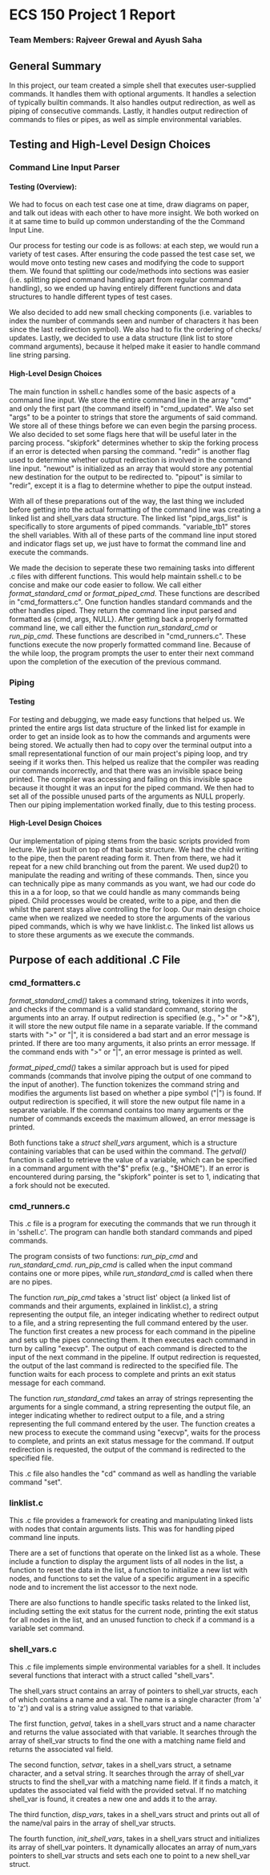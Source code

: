 # **ECS 150 Project 1 Report**
### **Team Members: Rajveer Grewal and Ayush Saha**

## **General Summary**

In this project, our team created a simple shell that executes user-supplied
commands. It handles them with optional arguments. It handles a selection of
typically builtin commands. It also handles output redirection, as well as
piping of consecutive commands. Lastly, it handles output redirection of
commands to files or pipes, as well as simple environmental variables.

## **Testing and High-Level Design Choices**

### Command Line Input Parser

#### Testing (Overview):
We had to focus on each test case one at time, draw diagrams on paper, and talk
out ideas with each other to have more insight. We both worked on it at same
time to build up common understanding of the the Command Input Line.
			
Our process for testing our code is as follows: at each step, we would run a
variety of test cases. After ensuring the code passed the test case set, we
would move onto testing new cases and modifying the code to support them.
We found that splitting our code/methods into sections was easier (i.e.
splitting piped command handling apart from regular command handling), so we
ended up having entirely different functions and data structures to handle
different types of test cases.
					
We also decided to add new small checking components (i.e. variables to index
the number of commands seen and number of characters it has been since the last
redirection symbol). We also had to fix the ordering of checks/ updates.
Lastly, we decided to use a data structure (link list to store command
arguments), because it helped make it easier to handle command line string
parsing.

#### High-Level Design Choices
The main function in sshell.c handles some of the basic aspects of a command
line input. We store the entire command line in the array "cmd" and only the
first part (the command itself) in "cmd_updated". We also set "args" to be a
pointer to strings that store the arguments of said command. We store all of
these things before we can even begin the parsing process. We also decided to
set some flags here that will be useful later in the parcing process. "skipfork"
determines whether to skip the forking process if an error is detected when
parsing the command. "redir" is another flag used to determine whether output
redirection is involved in the command line input. "newout" is initialized as an
array that would store any potential new destination for the output to be
redirected to. "pipout" is similar to "redir", except it is a flag to determine
whether to pipe the output instead.

With all of these preparations out of the way, the last thing we included before
getting into the actual formatting of the command line was creating a linked
list and shell_vars data structure. The linked list "pipd_args_list" is
specifically to store arguments of piped commands. "variable_tb1" stores the
shell variables. With all of these parts of the command line input stored and
indicator flags set up, we just have to format the command line and execute the
commands.

We made the decision to seperate these two remaining tasks into different .c
files with different functions. This would help maintain sshell.c to be concise
and make our code easier to follow. We call either *format_standard_cmd* or
*format_piped_cmd*. These functions are described in "cmd_formatters.c". One
function handles standard commands and the other handles piped. They return the
command line input parsed and formatted as {cmd, args, NULL}. After getting back
a properly formatted command line, we call either the function
*run_standard_cmd* or *run_pip_cmd*. These functions are described in
"cmd_runners.c". These functions execute the now properly formatted command
line. Because of the while loop, the program prompts the user to enter their
next command upon the completion of the execution of the previous command.

### Piping

#### Testing
For testing and debugging, we made easy functions that helped us. We printed the
entire args list data structure of the linked list for example in order to get
an inside look as to how the commands and arguments were being stored. We
actually then had to copy over the terminal output into a small representational
function of our main project's piping loop, and try seeing if it works then.
This helped us realize that the compiler was reading our commands incorrectly,
and that there was an invisible space being printed. The compiler was accessing
and failing on this invisible space because it thought it was an input for the
piped command. We then had to set all of the possible unused parts of the
arguments as NULL properly. Then our piping implementation worked finally, due
to this testing process.

#### High-Level Design Choices
Our implementation of piping stems from the basic scripts provided from lecture.
We just built on top of that basic structure. We had the child writing to the
pipe, then the parent reading form it. Then from there, we had it repeat for a
new child branching out from the parent. We used dup2() to manipulate the
reading and writing of these commands.  Then, since you can technically pipe as
many commands as you want, we had our code do this in a a for loop, so that we
could handle as many commands being piped. Child processes would be created,
write to a pipe, and then die whilst the parent stays alive controlling the for
loop. Our main design choice came when we realized we needed to store the
arguments of the various piped commands, which is why we have linklist.c. The
linked list allows us to store these arguments as we execute the commands.

## Purpose of each additional .C File

### **cmd_formatters.c**

*format_standard_cmd()* takes a command string, tokenizes it into words, and
checks if the command is a valid standard command, storing the arguments into an
array. If output redirection is specified (e.g., ">" or ">&"), it will store the
new output file name in a separate variable. If the command starts with ">" or
"|", it is considered a bad start and an error message is printed. If there are
too many arguments, it also prints an error message. If the command ends with
">" or "|", an error message is printed as well.

*format_piped_cmd()* takes a similar approach but is used for piped commands
(commands that involve piping the output of one command to the input of
another). The function tokenizes the command string and modifies the arguments
list based on whether a pipe symbol ("|") is found. If output redirection is
specified, it will store the new output file name in a separate variable. If the
command contains too many arguments or the number of commands exceeds the
maximum allowed, an error message is printed.

Both functions take a *struct shell_vars* argument, which is a structure
containing variables that can be used within the command. The *getval()*
function is called to retrieve the value of a variable, which can be specified
in a command argument with the"$" prefix (e.g., "$HOME"). If an error is
encountered during parsing, the "skipfork" pointer is set to 1, indicating that
a fork should not be executed.


### **cmd_runners.c**
This .c file is a program for executing the commands that we run through it in
'sshell.c'. The program can handle both standard commands and piped commands. 

The program consists of two functions: *run_pip_cmd* and *run_standard_cmd*.
*run_pip_cmd* is called when the input command contains one or more pipes, while
*run_standard_cmd* is called when there are no pipes.

The function *run_pip_cmd* takes a 'struct list' object (a linked list of
commands and their arguments, explained in linklist.c), a string representing
the output file, an integer indicating whether to redirect output to a file, and
a string representing the full command entered by the user. The function first
creates a new process for each command in the pipeline and sets up the pipes
connecting them. It then executes each command in turn by calling "execvp". The
output of each command is directed to the input of the next command in the
pipeline. If output redirection is requested, the output of the last command is
redirected to the specified file. The function waits for each process to
complete and prints an exit status message for each command.

The function *run_standard_cmd* takes an array of strings representing the
arguments for a single command, a string representing the output file, an
integer indicating whether to redirect output to a file, and a string
representing the full command entered by the user. The function creates a new
process to execute the command using "execvp", waits for the process to
complete, and prints an exit status message for the command. If output
redirection is requested, the output of the command is redirected to the
specified file.

This .c file also handles the "cd" command as well as handling the variable
command "set".

### **linklist.c**
This .c file provides a framework for creating and manipulating linked lists
with nodes that contain arguments lists. This was for handling piped command
line inputs.

There are a set of functions that operate on the linked list as a whole. These
include a function to display the argument lists of all nodes in the list, a
function to reset the data in the list, a function to initialize a new list with
nodes, and functions to set the value of a specific argument in a specific node
and to increment the list accessor to the next node.

There are also functions to handle specific tasks related to the linked list,
including setting the exit status for the current node, printing the exit status
for all nodes in the list, and an unused function to check if a command is a
variable set command.

### **shell_vars.c**
This .c file  implements simple environmental variables for a shell. It includes
several functions that interact with a struct called "shell_vars".

The shell_vars struct contains an array of pointers to shell_var structs, each
of which contains a name and a val. The name is a single character (from 'a' to
'z') and val is a string value assigned to that variable.

The first function, *getval*, takes in a shell_vars struct and a name character
and returns the value associated with that variable. It searches through the
array of shell_var structs to find the one with a matching name field and
returns the associated val field.

The second function, *setvar*, takes in a shell_vars struct, a setname
character, and a setval string. It searches through the array of shell_var
structs to find the shell_var with a matching name field. If it finds a match,
it updates the associated val field with the provided setval. If no matching
shell_var is found, it creates a new one and adds it to the array.

The third function, *disp_vars*, takes in a shell_vars struct and prints out all
of the name/val pairs in the array of shell_var structs.

The fourth function, *init_shell_vars*, takes in a shell_vars struct and
initializes its array of shell_var pointers. It dynamically allocates an array
of num_vars pointers to shell_var structs and sets each one to point to a new
shell_var struct.